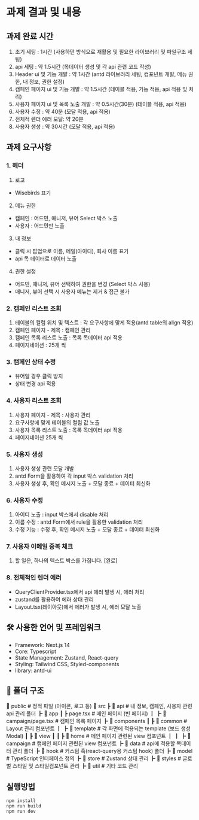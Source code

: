 # 과제 결과 및 내용

## 과제 완료 시간

1. 초기 세팅 : 1시간 (사용하던 방식으로 재활용 및 필요한 라이브러리 및 파일구조 세팅)
2. api 세팅 : 약 1.5시간 (목데이터 생성 및 각 api 관련 코드 작성)
3. Header ui 및 기능 개발 : 약 1시간 (antd 라이브러리 세팅, 컴포넌트 개발, 메뉴 권한, 내 정보, 권한 설정)
4. 캠페인 페이지 ui 및 기능 개발 : 약 1.5시간 (테이블 적용, 기능 적용, api 적용 및 처리)
5. 사용자 페이지 ui 및 목록 노출 개발 : 약 0.5시간(30분) (테이블 적용, api 적용)
6. 사용자 수정 : 약 40분 (모달 적용, api 적용)
7. 전체적 렌더 에러 모달: 약 20분
8. 사용자 생성 : 약 30시간 (모달 적용, api 적용)

## 과제 요구사항

### 1. 헤더

1. 로고

- Wisebirds 표기

2. 메뉴 권한

- 캠페인 : 어드민, 매니저, 뷰어 Select 박스 노출
- 사용자 : 어드민만 노출

3. 내 정보

- 클릭 시 팝업으로 이름, 메일(아이디), 회사 이름 표기
- api 목 데이터로 데이터 노출

4. 권한 설정

- 어드민, 매니저, 뷰어 선택하여 권한을 변경 (Select 박스 사용)
- 매니저, 뷰어 선택 시 사용자 메뉴는 제거 & 접근 불가

### 2. 캠페인 리스트 조회

1. 테이블의 컬럼 위치 및 텍스트 : 각 요구사항에 맞게 적용(antd table의 align 적용)
2. 캠페인 페이지 - 제목 : 캠페인 관리
3. 캠페인 목록 리스트 노출 : 목록 목데이터 api 적용
4. 페이지네이션 : 25개 씩

### 3. 캠페인 상태 수정

- 뷰어일 경우 클릭 방지
- 상태 변경 api 적용

### 4. 사용자 리스트 조회

1. 사용자 페이지 - 제목 : 사용자 관리
2. 요구사항에 맞게 테이블의 컬럼 값 노출
3. 사용자 목록 리스트 노출 : 목록 목데이터 api 적용
4. 페이지네이션 25개 씩

### 5. 사용자 생성

1. 사용자 생성 관련 모달 개발
2. antd Form을 활용하여 각 input 박스 validation 처리
3. 사용자 생성 후, 확인 메시지 노출 + 모달 종료 + 데이터 최신화

### 6. 사용자 수정

1. 아이디 노출 : input 박스에서 disable 처리
2. 이름 수정 : antd Form에서 rule을 활용한 validation 처리
3. 수정 기능 : 수정 후, 확인 메시지 노출 + 모달 종료 + 데이터 최신화

### 7. 사용자 이메일 중복 체크

1. 할 일은, 하나의 텍스트 박스를 가집니다. [완료]

### 8. 전체적인 렌더 에러

- QueryClientProvider.tsx에서 api 에러 발생 시, 에러 처리
- zustand를 활용하여 에러 상태 관리
- Layout.tsx(레이아웃)에서 에러가 발생 시, 에러 모달 노출

## 🛠 사용한 언어 및 프레임워크

- Framework: Next.js 14
- Core: Typescript
- State Management: Zustand, React-query
- Styling: Tailwind CSS, Styled-components
- library: antd-ui

## 📂 폴더 구조

📂 public # 정적 파일 (아이콘, 로고 등)
📂 src
┣ 📂 api # 내 정보, 캠페인, 사용자 관련 api 관리 폴더
┣ 📂 app
┃ ┣ page.tsx # 메인 페이지 (빈 페이지)
┃ ┣ 📂 campaign/page.tsx # 캠페인 목록 페이지
┣ 📂 components
┃ ┣ 📂 common # Layout 관리 컴포넌트
┃ ┣ 📂 template # 각 화면에 적용되는 template (보드 생성 Modal)
┃ ┣ 📂 view
┃ ┃ ┣ 📂 home # 메인 페이지 관련된 view 컴포넌트
┃ ┃ ┣ 📂 campaign # 캠페인 페이지 관련된 view 컴포넌트
┣ 📂 data # api에 적용할 목데이터 관리 폴더
┣ 📂 hook # 커스텀 훅(react-query용 커스텀 hook) 폴더
┣ 📂 model # TypeScript 인터페이스 정의
┣ 📂 store # Zustand 상태 관리
┣ 📂 styles # 글로벌 스타일 및 스타일컴포넌트 관리
┣ 📂 util # 기타 코드 관리

## 실행방법

```shell
npm install
npm run build
npm run dev
```
